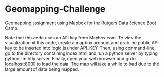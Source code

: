 # Geomapping-Challenge
Geomapping assignment using Mapbox for the Rutgers Data Science Boot Camp.

Note that this code uses an API key from Mapbox.com.  To view the visualization of this code, create a mapbox account and grab the public API key to be inserted into logic.js under API_KEY.  Then, using command-line, go to the directory containing index.html and run a python server by typing python -m http.server.  Finally, open your web browser and go to localhost:8000 to load the data.  The map will take a while to load due to the large amount of data being mapped.
